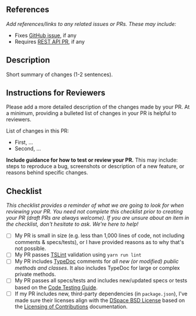## References
_Add references/links to any related issues or PRs. These may include:_
* Fixes [GitHub issue](https://github.com/DSpace/dspace-angular/issues), if any
* Requires [REST API PR](https://github.com/DSpace/DSpace/pulls), if any

## Description
Short summary of changes (1-2 sentences).

## Instructions for Reviewers
Please add a more detailed description of the changes made by your PR. At a minimum, providing a bulleted list of changes in your PR is helpful to reviewers.

List of changes in this PR:
* First, ...
* Second, ...

**Include guidance for how to test or review your PR.** This may include: steps to reproduce a bug, screenshots or description of a new feature, or reasons behind specific changes. 

## Checklist
_This checklist provides a reminder of what we are going to look for when reviewing your PR. You need not complete this checklist prior to creating your PR (draft PRs are always welcome). If you are unsure about an item in the checklist, don't hesitate to ask. We're here to help!_

- [ ] My PR is small in size (e.g. less than 1,000 lines of code, not including comments & specs/tests), or I have provided reasons as to why that's not possible.
- [ ] My PR passes [TSLint](https://palantir.github.io/tslint/) validation using `yarn run lint`
- [ ] My PR includes [TypeDoc](https://typedoc.org/) comments for _all new (or modified) public methods and classes_. It also includes TypeDoc for large or complex private methods.
- [ ] My PR passes all specs/tests and includes new/updated specs or tests based on the [Code Testing Guide](https://wiki.lyrasis.org/display/DSPACE/Code+Testing+Guide).
- [ ] If my PR includes new, third-party dependencies (in `package.json`), I've made sure their licenses align with the [DSpace BSD License](https://github.com/DSpace/DSpace/blob/main/LICENSE) based on the [Licensing of Contributions](https://wiki.lyrasis.org/display/DSPACE/Code+Contribution+Guidelines#CodeContributionGuidelines-LicensingofContributions) documentation.
